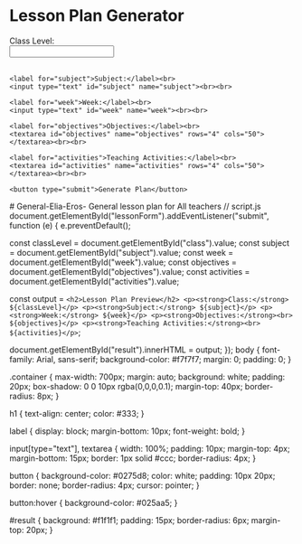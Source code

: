 <head>
  <meta charset="UTF-8">
  <title>Lesson Plan Generator</title>
  <link rel="stylesheet" href="style.css">
</head>
  <meta charset="UTF-8">
  <title>Lesson Plan Generator</title>
</head>
<body>
  <h1>Lesson Plan Generator</h1>

  <form id="lessonForm">
    <label for="class">Class Level:</label><br>
    <input type="text" id="class" name="class"><br><br>

    <label for="subject">Subject:</label><br>
    <input type="text" id="subject" name="subject"><br><br>

    <label for="week">Week:</label><br>
    <input type="text" id="week" name="week"><br><br>

    <label for="objectives">Objectives:</label><br>
    <textarea id="objectives" name="objectives" rows="4" cols="50"></textarea><br><br>

    <label for="activities">Teaching Activities:</label><br>
    <textarea id="activities" name="activities" rows="4" cols="50"></textarea><br><br>

    <button type="submit">Generate Plan</button>
  </form>

</body>
</html># General-Elia-Eros-
General lesson plan for All teachers
// script.js
document.getElementById("lessonForm").addEventListener("submit", function (e) {
  e.preventDefault();

  const classLevel = document.getElementById("class").value;
  const subject = document.getElementById("subject").value;
  const week = document.getElementById("week").value;
  const objectives = document.getElementById("objectives").value;
  const activities = document.getElementById("activities").value;

  const output = `
    <h2>Lesson Plan Preview</h2>
    <p><strong>Class:</strong> ${classLevel}</p>
    <p><strong>Subject:</strong> ${subject}</p>
    <p><strong>Week:</strong> ${week}</p>
    <p><strong>Objectives:</strong><br> ${objectives}</p>
    <p><strong>Teaching Activities:</strong><br> ${activities}</p>
  `;

  document.getElementById("result").innerHTML = output;
});
body {
  font-family: Arial, sans-serif;
  background-color: #f7f7f7;
  margin: 0;
  padding: 0;
}

.container {
  max-width: 700px;
  margin: auto;
  background: white;
  padding: 20px;
  box-shadow: 0 0 10px rgba(0,0,0,0.1);
  margin-top: 40px;
  border-radius: 8px;
}

h1 {
  text-align: center;
  color: #333;
}

label {
  display: block;
  margin-bottom: 10px;
  font-weight: bold;
}

input[type="text"],
textarea {
  width: 100%;
  padding: 10px;
  margin-top: 4px;
  margin-bottom: 15px;
  border: 1px solid #ccc;
  border-radius: 4px;
}

button {
  background-color: #0275d8;
  color: white;
  padding: 10px 20px;
  border: none;
  border-radius: 4px;
  cursor: pointer;
}

button:hover {
  background-color: #025aa5;
}

#result {
  background: #f1f1f1;
  padding: 15px;
  border-radius: 6px;
  margin-top: 20px;
}
